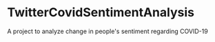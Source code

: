 # TwitterCovidSentimentAnalysis
A project to analyze change in people's sentiment regarding COVID-19
